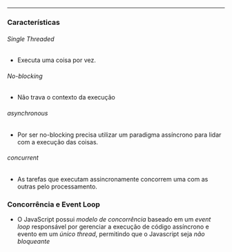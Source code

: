 ___

### Características

###### *Single Threaded*
- Executa uma coisa por vez.

###### *No-blocking*
- Não trava o contexto da execução

###### *asynchronous*
- Por ser no-blocking precisa utilizar um paradigma assíncrono para lidar com a execução das coisas.

###### *concurrent*
- As tarefas que executam assincronamente concorrem uma com as outras pelo processamento.

### Concorrência e Event Loop
- O JavaScript possui *modelo de concorrência* baseado em um *event loop* responsável por gerenciar a execução de código assíncrono e evento em um *único thread*, permitindo que o Javascript seja *não bloqueante*